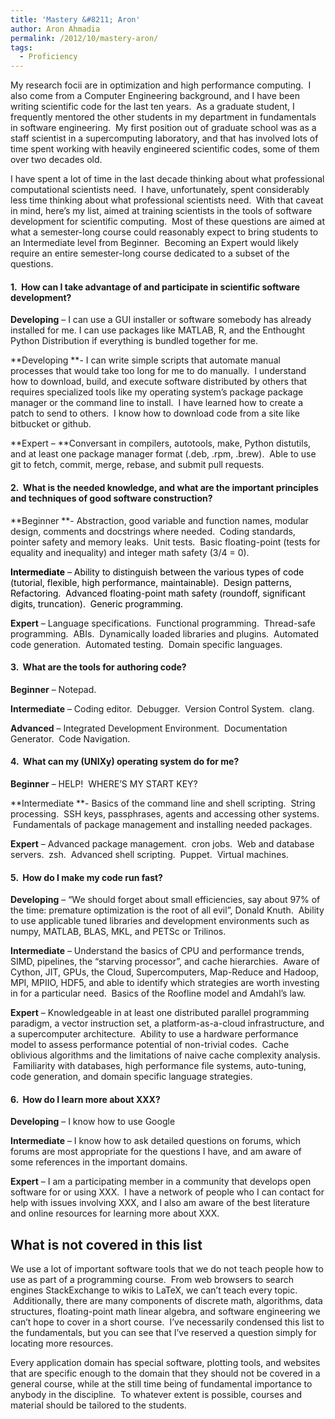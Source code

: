 ```yaml
---
title: 'Mastery &#8211; Aron'
author: Aron Ahmadia
permalink: /2012/10/mastery-aron/
tags:
  - Proficiency
---
```

My research focii are in optimization and high performance computing.  I also come from a Computer Engineering background, and I have been writing scientific code for the last ten years.  As a graduate student, I frequently mentored the other students in my department in fundamentals in software engineering.  My first position out of graduate school was as a staff scientist in a supercomputing laboratory, and that has involved lots of time spent working with heavily engineered scientific codes, some of them over two decades old.

I have spent a lot of time in the last decade thinking about what professional computational scientists need.  I have, unfortunately, spent considerably less time thinking about what professional scientists need.  With that caveat in mind, here&#8217;s my list, aimed at training scientists in the tools of software development for scientific computing.  Most of these questions are aimed at what a semester-long course could reasonably expect to bring students to an Intermediate level from Beginner.  Becoming an Expert would likely require an entire semester-long course dedicated to a subset of the questions.

#### 1.  How can I take advantage of and participate in scientific software development?

**Developing** &#8211; I can use a GUI installer or software somebody has already installed for me. I can use packages like MATLAB, R, and the Enthought Python Distribution if everything is bundled together for me.

**Developing **- I can write simple scripts that automate manual processes that would take too long for me to do manually.  I understand how to download, build, and execute software distributed by others that requires specialized tools like my operating system&#8217;s package package manager or the command line to install.  I have learned how to create a patch to send to others.  I know how to download code from a site like bitbucket or github.

**Expert &#8211; **Conversant in compilers, autotools, make, Python distutils, and at least one package manager format (.deb, .rpm, .brew).  Able to use git to fetch, commit, merge, rebase, and submit pull requests.

#### 2.  What is the needed knowledge, and what are the important principles and techniques of good software construction?

**Beginner **- Abstraction, good variable and function names, modular design, comments and docstrings where needed.  Coding standards, pointer safety and memory leaks.  Unit tests.  Basic floating-point (tests for equality and inequality) and integer math safety (3/4 = 0).

<span style="color: #000000;"><strong>Intermediate</strong> &#8211; Ability to distinguish between the various types of code (tutorial, flexible, high performance, maintainable).  Design patterns,   Refactoring.  Advanced floating-point math safety (roundoff, significant digits, truncation).  Generic programming.</span>

**Expert** &#8211; Language specifications.  Functional programming.  Thread-safe programming.  ABIs.  Dynamically loaded libraries and plugins.  Automated code generation.  Automated testing.  Domain specific languages.

#### 3.  What are the tools for authoring code?

**Beginner** &#8211; Notepad.

**Intermediate** &#8211; Coding editor.  Debugger.  Version Control System.  clang.

**Advanced** &#8211; Integrated Development Environment.  Documentation Generator.  Code Navigation.

#### 4.  What can my (UNIXy) operating system do for me?

**Beginner** &#8211; HELP!  WHERE&#8217;S MY START KEY?

**Intermediate **- Basics of the command line and shell scripting.  String processing.  SSH keys, passphrases, agents and accessing other systems.  Fundamentals of package management and installing needed packages.

**Expert** &#8211; Advanced package management.  cron jobs.  Web and database servers.  zsh.  Advanced shell scripting.  Puppet.  Virtual machines.

#### 5.  How do I make my code run fast?

**Developing** &#8211; &#8220;We should forget about small efficiencies, say about 97% of the time: premature optimization is the root of all evil&#8221;, Donald Knuth.  Ability to use applicable tuned libraries and development environments such as numpy, MATLAB, BLAS, MKL, and PETSc or Trilinos.

**Intermediate** &#8211; Understand the basics of CPU and performance trends, SIMD, pipelines, the &#8220;starving processor&#8221;, and cache hierarchies.  Aware of Cython, JIT, GPUs, the Cloud, Supercomputers, Map-Reduce and Hadoop, MPI, MPIIO, HDF5, and able to identify which strategies are worth investing in for a particular need.  Basics of the Roofline model and Amdahl&#8217;s law.

**Expert** &#8211; Knowledgeable in at least one distributed parallel programming paradigm, a vector instruction set, a platform-as-a-cloud infrastructure, and a supercomputer architecture.  Ability to use a hardware performance model to assess performance potential of non-trivial codes.  Cache oblivious algorithms and the limitations of naive cache complexity analysis.  Familiarity with databases, high performance file systems, auto-tuning, code generation, and domain specific language strategies.

#### 6.  How do I learn more about XXX?

**Developing** &#8211; I know how to use Google

**Intermediate** &#8211; I know how to ask detailed questions on forums, which forums are most appropriate for the questions I have, and am aware of some references in the important domains.

**Expert** &#8211; I am a participating member in a community that develops open software for or using XXX.  I have a network of people who I can contact for help with issues involving XXX, and I also am aware of the best literature and online resources for learning more about XXX.

## What is not covered in this list

We use a lot of important software tools that we do not teach people how to use as part of a programming course.  From web browsers to search engines StackExchange to wikis to LaTeX, we can&#8217;t teach every topic.  Additionally, there are many components of discrete math, algorithms, data structures, floating-point math linear algebra, and software engineering we can&#8217;t hope to cover in a short course.  I&#8217;ve necessarily condensed this list to the fundamentals, but you can see that I&#8217;ve reserved a question simply for locating more resources.

Every application domain has special software, plotting tools, and websites that are specific enough to the domain that they should not be covered in a general course, while at the still time being of fundamental importance to anybody in the discipline.  To whatever extent is possible, courses and material should be tailored to the students.

###
